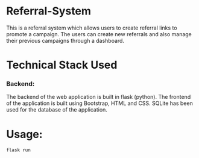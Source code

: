 # Referral-System
This is a referral system which allows users to create referral links to promote a campaign. The users can create new referrals and also manage their previous campaigns through a dashboard.

# Technical Stack Used
  ### Backend:
  The backend of the web application is built in flask (python).
  The frontend of the application is built using Bootstrap, HTML and CSS.
  SQLite has been used for the database of the application.

 # Usage:
   ```
   flask run
   ```
